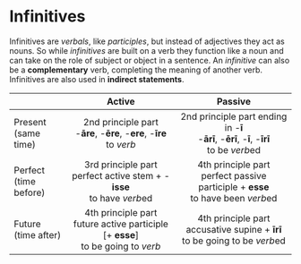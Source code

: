 # Infinitives

Infinitives are _verbals_, like _participles_, but instead of adjectives they act as nouns.  So while _infinitives_ are built on a verb they function like a noun and can take on the role of subject or object in a sentence.  An _infinitive_ can also be a **complementary** verb, completing the meaning of another verb.  Infinitives are also used in **indirect statements**.

| | Active | Passive |
| --- | :---: | :---: |
| Present <br /> (same time) | 2nd principle part <br /> -**āre**, -**ēre**, -**ere**, -**īre** <br /> to *verb* |  2nd principle part ending in -**ī** <br /> -**ārī**, -**ērī**, -**ī**, -**īrī** <br /> to be *verb*ed | 
| Perfect <br /> (time before)  | 3rd principle part <br /> perfect active stem + -**isse** <br /> to have *verb*ed | 4th principle part <br /> perfect passive participle + **esse** <br /> to have been *verb*ed |
| Future <br /> (time after) | 4th principle part <br /> future active participle [+ **esse**] <br /> to be going to *verb* | 4th principle part <br /> accusative supine + **īrī** <br /> to be going to be *verb*ed |